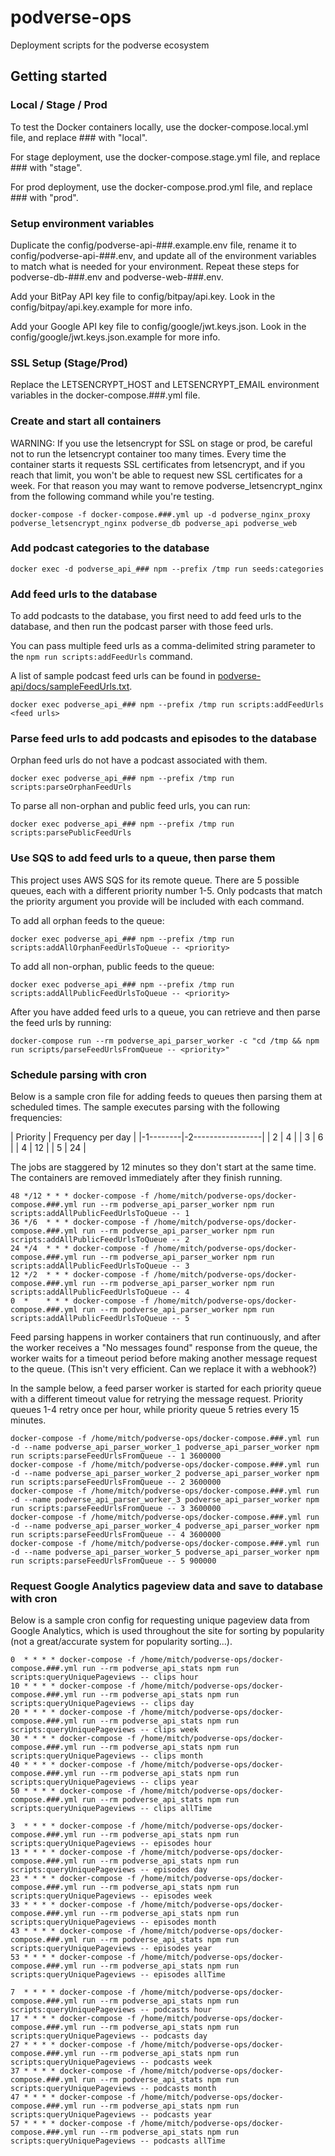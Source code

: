 # podverse-ops

Deployment scripts for the podverse ecosystem

## Getting started

### Local / Stage / Prod

To test the Docker containers locally, use the docker-compose.local.yml file, and replace \#\#\# with "local".

For stage deployment, use the docker-compose.stage.yml file, and replace \#\#\# with "stage".

For prod deployment, use the docker-compose.prod.yml file, and replace \#\#\# with "prod".

### Setup environment variables

Duplicate the config/podverse-api-\#\#\#.example.env file, rename it to config/podverse-api-\#\#\#.env, and update all of the environment variables to match what is needed for your environment. Repeat these steps for podverse-db-\#\#\#.env and podverse-web-\#\#\#.env.

Add your BitPay API key file to config/bitpay/api.key. Look in the config/bitpay/api.key.example for more info.

Add your Google API key file to config/google/jwt.keys.json. Look in the config/google/jwt.keys.json.example for more info.

### SSL Setup (Stage/Prod)

Replace the LETSENCRYPT_HOST and LETSENCRYPT_EMAIL environment variables in the docker-compose.###.yml file.

### Create and start all containers

WARNING: If you use the letsencrypt for SSL on stage or prod, be careful
not to run the letsencrypt container too many times. Every time the container
starts it requests SSL certificates from letsencrypt, and if you reach that limit,
you won't be able to request new SSL certificates for a week. For that reason you may
want to remove podverse_letsencrypt_nginx from the following command while you're testing.

```
docker-compose -f docker-compose.###.yml up -d podverse_nginx_proxy podverse_letsencrypt_nginx podverse_db podverse_api podverse_web
```

### Add podcast categories to the database

```
docker exec -d podverse_api_### npm --prefix /tmp run seeds:categories
```

### Add feed urls to the database

To add podcasts to the database, you first need to add feed urls to the
database, and then run the podcast parser with those feed urls.

You can pass multiple feed urls as a comma-delimited string parameter to the
`npm run scripts:addFeedUrls` command.

A list of sample podcast feed urls can be found in
[podverse-api/docs/sampleFeedUrls.txt](https://github.com/podverse/podverse-api/tree/deploy/docs/sampleFeedUrls.txt).

```
docker exec podverse_api_### npm --prefix /tmp run scripts:addFeedUrls <feed urls>
```

### Parse feed urls to add podcasts and episodes to the database

Orphan feed urls do not have a podcast associated with them.

```
docker exec podverse_api_### npm --prefix /tmp run scripts:parseOrphanFeedUrls
```

To parse all non-orphan and public feed urls, you can run:

```
docker exec podverse_api_### npm --prefix /tmp run scripts:parsePublicFeedUrls
```

### Use SQS to add feed urls to a queue, then parse them

This project uses AWS SQS for its remote queue. There are 5 possible queues,
each with a different priority number 1-5. Only podcasts that match the priority argument you provide will be included with each command.

To add all orphan feeds to the queue:

```
docker exec podverse_api_### npm --prefix /tmp run scripts:addAllOrphanFeedUrlsToQueue -- <priority>
```

To add all non-orphan, public feeds to the queue:

```
docker exec podverse_api_### npm --prefix /tmp run scripts:addAllPublicFeedUrlsToQueue -- <priority>
```

After you have added feed urls to a queue, you can retrieve and then parse
the feed urls by running:

```
docker-compose run --rm podverse_api_parser_worker -c "cd /tmp && npm run scripts/parseFeedUrlsFromQueue -- <priority>"
```

### Schedule parsing with cron

Below is a sample cron file for adding feeds to queues then parsing them at scheduled
times. The sample executes parsing with the following frequencies:

| Priority | Frequency per day |
|-1--------|-2-----------------|
| 2        | 4                 |
| 3        | 6                 |
| 4        | 12                |
| 5        | 24                |

The jobs are staggered by 12 minutes so they don't start at the same time. The containers are removed immediately after they finish running.

```
48 */12 * * * docker-compose -f /home/mitch/podverse-ops/docker-compose.###.yml run --rm podverse_api_parser_worker npm run scripts:addAllPublicFeedUrlsToQueue -- 1
36 */6  * * * docker-compose -f /home/mitch/podverse-ops/docker-compose.###.yml run --rm podverse_api_parser_worker npm run scripts:addAllPublicFeedUrlsToQueue -- 2
24 */4  * * * docker-compose -f /home/mitch/podverse-ops/docker-compose.###.yml run --rm podverse_api_parser_worker npm run scripts:addAllPublicFeedUrlsToQueue -- 3
12 */2  * * * docker-compose -f /home/mitch/podverse-ops/docker-compose.###.yml run --rm podverse_api_parser_worker npm run scripts:addAllPublicFeedUrlsToQueue -- 4
0  *    * * * docker-compose -f /home/mitch/podverse-ops/docker-compose.###.yml run --rm podverse_api_parser_worker npm run scripts:addAllPublicFeedUrlsToQueue -- 5
```

Feed parsing happens in worker containers that run continuously, and after the worker
receives a "No messages found" response from the queue, the worker waits for a
timeout period before making another message request to the queue. (This isn't very
efficient. Can we replace it with a webhook?)

In the sample below, a feed parser worker is started for each priority queue with a different timeout value for retrying the message request. Priority queues 1-4 retry once per
hour, while priority queue 5 retries every 15 minutes.

```
docker-compose -f /home/mitch/podverse-ops/docker-compose.###.yml run -d --name podverse_api_parser_worker_1 podverse_api_parser_worker npm run scripts:parseFeedUrlsFromQueue -- 1 3600000
docker-compose -f /home/mitch/podverse-ops/docker-compose.###.yml run -d --name podverse_api_parser_worker_2 podverse_api_parser_worker npm run scripts:parseFeedUrlsFromQueue -- 2 3600000
docker-compose -f /home/mitch/podverse-ops/docker-compose.###.yml run -d --name podverse_api_parser_worker_3 podverse_api_parser_worker npm run scripts:parseFeedUrlsFromQueue -- 3 3600000
docker-compose -f /home/mitch/podverse-ops/docker-compose.###.yml run -d --name podverse_api_parser_worker_4 podverse_api_parser_worker npm run scripts:parseFeedUrlsFromQueue -- 4 3600000
docker-compose -f /home/mitch/podverse-ops/docker-compose.###.yml run -d --name podverse_api_parser_worker_5 podverse_api_parser_worker npm run scripts:parseFeedUrlsFromQueue -- 5 900000
```

### Request Google Analytics pageview data and save to database with cron

Below is a sample cron config for requesting unique pageview data from Google
Analytics, which is used throughout the site for sorting by popularity (not a
great/accurate system for popularity sorting...).

```
0  * * * * docker-compose -f /home/mitch/podverse-ops/docker-compose.###.yml run --rm podverse_api_stats npm run scripts:queryUniquePageviews -- clips hour
10 * * * * docker-compose -f /home/mitch/podverse-ops/docker-compose.###.yml run --rm podverse_api_stats npm run scripts:queryUniquePageviews -- clips day
20 * * * * docker-compose -f /home/mitch/podverse-ops/docker-compose.###.yml run --rm podverse_api_stats npm run scripts:queryUniquePageviews -- clips week
30 * * * * docker-compose -f /home/mitch/podverse-ops/docker-compose.###.yml run --rm podverse_api_stats npm run scripts:queryUniquePageviews -- clips month
40 * * * * docker-compose -f /home/mitch/podverse-ops/docker-compose.###.yml run --rm podverse_api_stats npm run scripts:queryUniquePageviews -- clips year
50 * * * * docker-compose -f /home/mitch/podverse-ops/docker-compose.###.yml run --rm podverse_api_stats npm run scripts:queryUniquePageviews -- clips allTime

3  * * * * docker-compose -f /home/mitch/podverse-ops/docker-compose.###.yml run --rm podverse_api_stats npm run scripts:queryUniquePageviews -- episodes hour
13 * * * * docker-compose -f /home/mitch/podverse-ops/docker-compose.###.yml run --rm podverse_api_stats npm run scripts:queryUniquePageviews -- episodes day
23 * * * * docker-compose -f /home/mitch/podverse-ops/docker-compose.###.yml run --rm podverse_api_stats npm run scripts:queryUniquePageviews -- episodes week
33 * * * * docker-compose -f /home/mitch/podverse-ops/docker-compose.###.yml run --rm podverse_api_stats npm run scripts:queryUniquePageviews -- episodes month
43 * * * * docker-compose -f /home/mitch/podverse-ops/docker-compose.###.yml run --rm podverse_api_stats npm run scripts:queryUniquePageviews -- episodes year
53 * * * * docker-compose -f /home/mitch/podverse-ops/docker-compose.###.yml run --rm podverse_api_stats npm run scripts:queryUniquePageviews -- episodes allTime

7  * * * * docker-compose -f /home/mitch/podverse-ops/docker-compose.###.yml run --rm podverse_api_stats npm run scripts:queryUniquePageviews -- podcasts hour
17 * * * * docker-compose -f /home/mitch/podverse-ops/docker-compose.###.yml run --rm podverse_api_stats npm run scripts:queryUniquePageviews -- podcasts day
27 * * * * docker-compose -f /home/mitch/podverse-ops/docker-compose.###.yml run --rm podverse_api_stats npm run scripts:queryUniquePageviews -- podcasts week
37 * * * * docker-compose -f /home/mitch/podverse-ops/docker-compose.###.yml run --rm podverse_api_stats npm run scripts:queryUniquePageviews -- podcasts month
47 * * * * docker-compose -f /home/mitch/podverse-ops/docker-compose.###.yml run --rm podverse_api_stats npm run scripts:queryUniquePageviews -- podcasts year
57 * * * * docker-compose -f /home/mitch/podverse-ops/docker-compose.###.yml run --rm podverse_api_stats npm run scripts:queryUniquePageviews -- podcasts allTime
```
